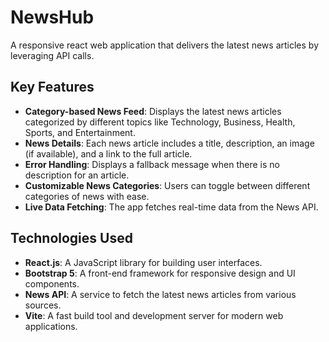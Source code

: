 # **NewsHub**
A responsive react web application that delivers the latest news articles by leveraging API calls.


## **Key Features**
- **Category-based News Feed**: Displays the latest news articles categorized by different topics like Technology, Business, Health, Sports, and Entertainment.
- **News Details**: Each news article includes a title, description, an image (if available), and a link to the full article.
- **Error Handling**: Displays a fallback message when there is no description for an article.
- **Customizable News Categories**: Users can toggle between different categories of news with ease.
- **Live Data Fetching**: The app fetches real-time data from the News API.



## **Technologies Used**

- **React.js**: A JavaScript library for building user interfaces.
- **Bootstrap 5**: A front-end framework for responsive design and UI components.
- **News API**: A service to fetch the latest news articles from various sources.
- **Vite**: A fast build tool and development server for modern web applications.



